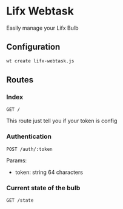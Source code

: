 # Lifx Webtask

Easily manage your Lifx Bulb

## Configuration

```bash
wt create lifx-webtask.js
```

## Routes

### Index
```
GET /
```

This route just tell you if your token is config

### Authentication
```
POST /auth/:token
```

Params:
  - token: string 64 characters

### Current state of the bulb
```
GET /state
```
